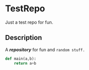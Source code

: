 
# TestRepo

Just a test repo for fun.


## Description

A ***repository*** for fun and ```random stuff.```

```python
def main(a,b):
    return a+b
```
